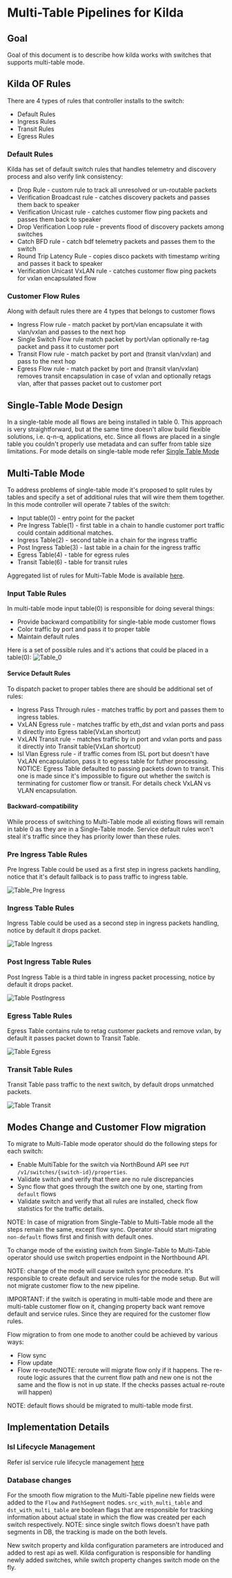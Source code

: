 # Multi-Table Pipelines for Kilda

## Goal

Goal of this document is to describe how kilda works with switches that supports
multi-table mode.

## Kilda OF Rules

There are 4 types of rules that controller installs to the switch:
* Default Rules
* Ingress Rules
* Transit Rules
* Egress Rules 

### Default Rules

Kilda has set of default switch rules that handles telemetry and discovery process and also 
verify link consistency:

* Drop Rule - custom rule to track all unresolved or un-routable packets
* Verification Broadcast rule - catches discovery packets and passes them back to speaker
* Verification Unicast rule - catches customer flow ping packets and passes them back to speaker
* Drop Verification Loop rule - prevents flood of discovery packets among switches
* Catch BFD rule - catch bdf telemetry packets and passes them to the switch
* Round Trip Latency Rule - copies disco packets with timestamp writing and passes it back to speaker
* Verification Unicast VxLAN rule - catches customer flow ping packets for vxlan encapsulated flow

### Customer Flow Rules

Along with default rules there are 4 types that belongs to customer flows

* Ingress Flow rule - match packet by port/vlan encapsulate it with vlan/vxlan and passes to the next hop
* Single Switch Flow rule match packet by port/vlan optionally re-tag packet and pass it to customer port
* Transit Flow rule - match packet by port and (transit vlan/vxlan) and pass to the next hop
* Egress Flow rule - match packet by port and (transit vlan/vxlan) removes transit encapsulation in case of 
vxlan and optionally retags vlan, after that passes packet out to customer port

## Single-Table Mode Design

In a single-table mode all flows are being installed in table 0. This approach is very straightforward,
but at the same time doesn't allow build flexible solutions, i.e. q-n-q, applications, etc. Since all flows
are placed in a single table you couldn't properly use metadata and can suffer from table size limitations.
For mode details on single-table mode refer [Single Table Mode](SingleTableMode.pdf)

## Multi-Table Mode

To address problems of single-table mode it's proposed to split rules by tables and specify a set of additional
rules that will wire them them together. In this mode controller will operate 7 tables of the switch:
* Input table(0) - entry point for the packet
* Pre Ingress Table(1) - first table in a chain to handle customer port traffic could contain additional matches. 
* Ingress Table(2) - second table in a chain for the ingress traffic 
* Post Ingress Table(3) - last table in a chain for the ingress traffic
* Egress Table(4) - table for egress rules
* Transit Table(6) - table for transit rules 

Aggregated list of rules for Multi-Table Mode is available  [here](MultiTableMode.pdf).

### Input Table Rules

In multi-table mode input table(0) is responsible for doing several things:
* Provide backward compatibility for single-table mode customer flows
* Color traffic by port and pass it to proper table
* Maintain default rules

Here is a set of possible rules and it's actions that could be placed in a table(0):
![Table_0](Table_0.png "Table 0")

#### Service Default Rules

To dispatch packet to proper tables there are should be additional set of rules:

* Ingress Pass Through rules - matches traffic by port and passes them to ingress tables.
* VxLAN Egress rule - matches traffic by eth_dst and vxlan ports and pass it directly into Egress table(VxLan shortcut)
* VxLAN Transit rule - matches traffic by in port and vxlan ports and pass it directly into Transit table(VxLan shortcut)
* Isl Vlan Egress rule - if traffic comes from ISL port but doesn't have VxLAN encapsulation, pass it to egress table for futher processing. 
NOTICE: Egress Table defaulted to passing packets down to transit. This one is made since it's impossible to figure out whether 
the switch is terminating for customer flow or transit. For details check VxLAN vs VLAN encapsulation.

#### Backward-compatibility

While process of switching to Multi-Table mode all existing flows will remain in table 0 as they are in a 
Single-Table mode. Service default rules won't steal it's traffic since they has priority lower than these rules. 

### Pre Ingress Table Rules

Pre Ingress Table could be used as a first step in ingress packets handling, notice that it's default fallback
is to pass traffic to ingress table.

 ![Table_Pre Ingress](Table_PreIngress.png "Table Pre Ingress")

### Ingress Table Rules

Ingress Table could be used as a second step in ingress packets handling, notice by default it drops packet.

 ![Table Ingress](Table_Ingress.png "Table Ingress")

### Post Ingress Table Rules

Post Ingress Table is a third table in ingress packet processing, notice by default it drops packet.

 ![Table PostIngress](Table_PostIngress.png "Table Post Ingress")

  
### Egress Table Rules

Egress Table contains rule to retag customer packets and remove vxlan, by default it passes packet down to Transit Table.

 ![Table Egress](Table_Egress.png "Table Egress")

### Transit Table Rules

Transit Table pass traffic to the next switch, by default drops unmatched packets.

 ![Table Transit](Table_Transit.png "Table Transit")
 
## Modes Change and Customer Flow migration

To migrate to Multi-Table mode operator should do the following steps for each switch:

* Enable MultiTable for the switch via NorthBound API see `PUT` `/v1/switches/{switch-id}/properties`.
* Validate switch and verify that there are no rule discrepancies
* Sync flow that goes through the switch one by one, starting from `default` flows
* Validate switch and verify that all rules are installed, check flow statistics for the traffic details.

NOTE: In case of migration from Single-Table to Multi-Table mode all the steps remain the same, except flow sync.
Operator should start migrating `non-default` flows first and finish with default ones.

To change mode of the existing switch from Single-Table to Multi-Table operator should use
switch properties endpoint in the Northbound API.

NOTE: change of the mode will cause switch sync procedure. It's responsible to create default and service rules
for the mode setup. But will not migrate customer flow to the new pipeline. 

IMPORTANT: if the switch is operating in multi-table mode and there are multi-table customer flow on it, changing
property back want remove default and service rules. Since they are required for the customer flow rules. 
 
Flow migration to from one mode to another could be achieved by various ways:
* Flow sync
* Flow update
* Flow re-route(NOTE: reroute will migrate flow only if it happens. The re-route logic assures that the current flow 
path and new one is not the same and the flow is not in up state. If the checks passes actual re-route will happen)

NOTE: default flows should be migrated to multi-table mode first.

## Implementation Details

### Isl Lifecycle Management

Refer isl service rule lifecycle management  [here](../network-discovery/ISL-FSM.png) 
 
### Database changes

For the smooth flow migration to the Multi-Table pipeline new fields were added to the `Flow`
and `PathSegment` nodes. `src_with_multi_table` and `dst_with_multi_table` are boolean flags
that are responsible for tracking information about actual state in which the flow was created
per each switch respectively. NOTE: since single switch flows doesn't have path segments in DB,
the tracking is made on the both levels.

New switch property and kilda configuration parameters are introduced and added to rest api as well.
Kilda configuration is responsible for handling newly added switches, while switch property changes
switch mode on the fly.

